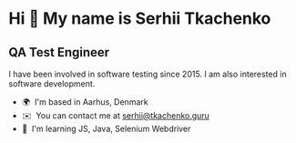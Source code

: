 Hi 👋 My name is Serhii Tkachenko
=================================

QA Test Engineer
----------------

I have been involved in software testing since 2015. I am also interested in software development.

*   🌍  I'm based in Aarhus, Denmark
*   ✉️  You can contact me at [serhii@tkachenko.guru](mailto:serhii@tkachenko.guru)
*   🧠  I'm learning JS, Java, Selenium Webdriver
